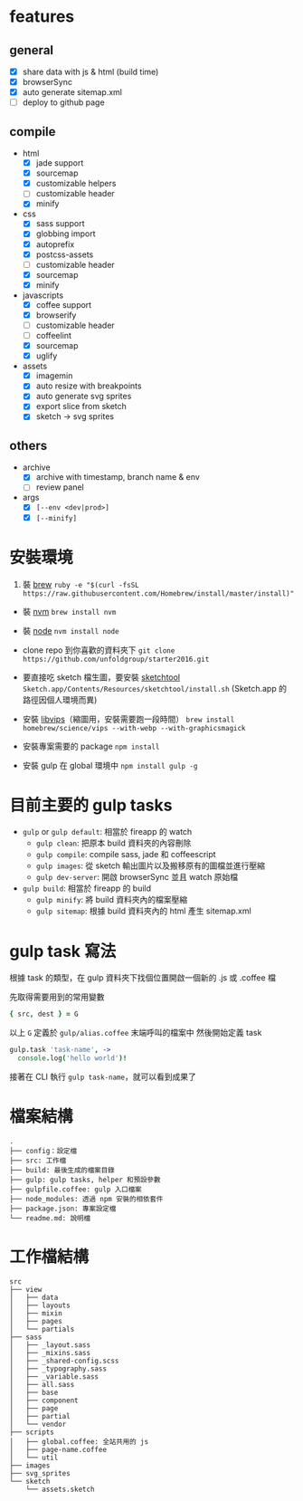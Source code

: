 # features
## general
- [x] share data with js & html (build time)
- [x] browserSync
- [x] auto generate sitemap.xml
- [ ] deploy to github page

## compile
- html
  - [x] jade support
  - [x] sourcemap
  - [x] customizable helpers
  - [ ] customizable header
  - [x] minify
- css
  - [x] sass support
  - [x] globbing import
  - [x] autoprefix
  - [x] postcss-assets
  - [ ] customizable header
  - [x] sourcemap
  - [x] minify
- javascripts
  - [x] coffee support
  - [x] browserify
  - [ ] customizable header
  - [ ] coffeelint
  - [x] sourcemap
  - [x] uglify
- assets
  - [x] imagemin
  - [x] auto resize with breakpoints
  - [x] auto generate svg sprites
  - [x] export slice from sketch
  - [x] sketch -> svg sprites

## others
- archive
  - [x] archive with timestamp, branch name & env
  - [ ] review panel
- args
  - [x] `[--env <dev|prod>]`
  - [x] `[--minify]`

# 安裝環境
1. 裝 [brew](http://brew.sh/index_zh-tw.html)
`ruby -e "$(curl -fsSL https://raw.githubusercontent.com/Homebrew/install/master/install)"`

- 裝 [nvm](https://github.com/creationix/nvm)
`brew install nvm`

- 裝 [node](https://nodejs.org/en/)
`nvm install node`

- clone repo 到你喜歡的資料夾下
`git clone https://github.com/unfoldgroup/starter2016.git`

- 要直接吃 sketch 檔生圖，要安裝 [sketchtool](http://www.sketchapp.com/tool/)
`Sketch.app/Contents/Resources/sketchtool/install.sh`
(Sketch.app 的路徑因個人環境而異)

- 安裝 [libvips](https://github.com/jcupitt/libvips)（縮圖用，安裝需要跑一段時間）
`brew install homebrew/science/vips --with-webp --with-graphicsmagick`

- 安裝專案需要的 package
`npm install`

- 安裝 gulp 在 global 環境中
`npm install gulp -g`

# 目前主要的 gulp tasks
- `gulp` or `gulp default`: 相當於 fireapp 的 watch
  - `gulp clean`: 把原本 build 資料夾的內容刪除
  - `gulp compile`: compile sass, jade 和 coffeescript
  - `gulp images`: 從 sketch 輸出圖片以及搬移原有的圖檔並進行壓縮
  - `gulp dev-server`: 開啟 browserSync 並且 watch 原始檔
- `gulp build`: 相當於 fireapp 的 build
  - `gulp minify`: 將 build 資料夾內的檔案壓縮
  - `gulp sitemap`: 根據 build 資料夾內的 html 產生 sitemap.xml

# gulp task 寫法
根據 task 的類型，在 gulp 資料夾下找個位置開啟一個新的 .js 或 .coffee 檔

先取得需要用到的常用變數

```coffee
{ src, dest } = G
```
以上 `G` 定義於 `gulp/alias.coffee` 末端呼叫的檔案中
然後開始定義 task

```coffee
gulp.task 'task-name', ->
  console.log('hello world')!
```

接著在 CLI 執行 `gulp task-name`，就可以看到成果了

# 檔案結構
```
.
├── config：設定檔
├── src: 工作檔
├── build: 最後生成的檔案目錄
├── gulp: gulp tasks, helper 和預設參數
├── gulpfile.coffee: gulp 入口檔案
├── node_modules: 透過 npm 安裝的相依套件
├── package.json: 專案設定檔
└── readme.md: 說明檔
```


# 工作檔結構
```
src
├── view
│   ├── data
│   ├── layouts
│   ├── mixin
│   ├── pages
│   └── partials
├── sass
│   ├── _layout.sass
│   ├── _mixins.sass
│   ├── _shared-config.scss
│   ├── _typography.sass
│   ├── _variable.sass
│   ├── all.sass
│   ├── base
│   ├── component
│   ├── page
│   ├── partial
│   └── vendor
├── scripts
│   ├── global.coffee: 全站共用的 js
│   ├── page-name.coffee
│   └── util
├── images
├── svg_sprites
└── sketch
    └── assets.sketch
```
